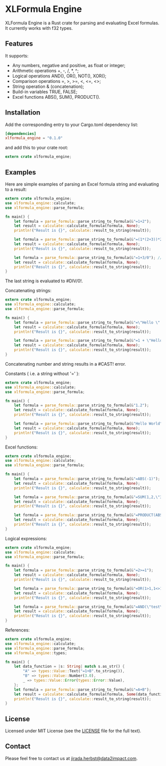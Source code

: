 # XLFormula Engine
XLFormula Engine is a Rust crate for parsing and evaluating Excel formulas. It currently works with f32 types. 

## Features
It supports:

* Any numbers, negative and positive, as float or integer;
* Arithmetic operations +, -, /, *, ^;
* Logical operations AND(), OR(), NOT(), XOR();
* Comparison operations =, >, >=, <, <=, <>;
* String operation & (concatenation);
* Build-in variables TRUE, FALSE;
* Excel functions ABS(), SUM(), PRODUCT().

## Installation

Add the corresponding entry to your Cargo.toml dependency list:
```toml
[dependencies]
xlformula_engine = "0.1.0"
```
and add this to your crate root:
```rust
extern crate xlformula_engine;
```

## Examples

Here are simple examples of parsing an Excel formula string and evaluating to a result:
```rust
extern crate xlformula_engine;
use xlformula_engine::calculate;
use xlformula_engine::parse_formula;

fn main() {
    let formula = parse_formula::parse_string_to_formula(&"=1+2");
    let result = calculate::calculate_formula(formula, None);
    println!("Result is {}", calculate::result_to_string(result));

    let formula = parse_formula::parse_string_to_formula(&"=(1*(2+3))*2");
    let result = calculate::calculate_formula(formula, None);
    println!("Result is {}", calculate::result_to_string(result));

    let formula = parse_formula::parse_string_to_formula(&"=1+3/0"); // error (#DIV/0!)
    let result = calculate::calculate_formula(formula, None);
    println!("Result is {}", calculate::result_to_string(result)); 
}
```
The last string is evaluated to #DIV/0!.

Concatenating strings:
```rust
extern crate xlformula_engine;
use xlformula_engine::calculate;
use xlformula_engine::parse_formula;

fn main() {
    let formula = parse_formula::parse_string_to_formula(&"=\"Hello \" & \" World!\"");
    let result = calculate::calculate_formula(formula, None);
    println!("Result is {}", calculate::result_to_string(result));

    let formula = parse_formula::parse_string_to_formula(&"=1 + \"Hello\""); // error (#CAST!)
    let result = calculate::calculate_formula(formula, None);
    println!("Result is {}", calculate::result_to_string(result)); 
}
```
Concatenating number and string results in a #CAST! error.

Constants ( i.e. a string without '=' ):
```rust
extern crate xlformula_engine;
use xlformula_engine::calculate;
use xlformula_engine::parse_formula;

fn main() {
    let formula = parse_formula::parse_string_to_formula(&"1.2");
    let result = calculate::calculate_formula(formula, None);
    println!("Result is {}", calculate::result_to_string(result));

    let formula = parse_formula::parse_string_to_formula(&"Hello World");
    let result = calculate::calculate_formula(formula, None);
    println!("Result is {}", calculate::result_to_string(result)); 
}
```

Excel functions: 
```rust
extern crate xlformula_engine;
use xlformula_engine::calculate;
use xlformula_engine::parse_formula;

fn main() {
    let formula = parse_formula::parse_string_to_formula(&"=ABS(-1)");
    let result = calculate::calculate_formula(formula, None);
    println!("Result is {}", calculate::result_to_string(result));

    let formula = parse_formula::parse_string_to_formula(&"=SUM(1,2,\"3\")");
    let result = calculate::calculate_formula(formula, None);
    println!("Result is {}", calculate::result_to_string(result)); 

    let formula = parse_formula::parse_string_to_formula(&"=PRODUCT(ABS(1),2*1, 3,4*1)");
    let result = calculate::calculate_formula(formula, None);
    println!("Result is {}", calculate::result_to_string(result));
}
```

Logical expressions:
```rust
extern crate xlformula_engine;
use xlformula_engine::calculate;
use xlformula_engine::parse_formula;

fn main() {
    let formula = parse_formula::parse_string_to_formula(&"=2>=1");
    let result = calculate::calculate_formula(formula, None);
    println!("Result is {}", calculate::result_to_string(result));

    let formula = parse_formula::parse_string_to_formula(&"=OR(1>1,1<>1)");
    let result = calculate::calculate_formula(formula, None);
    println!("Result is {}", calculate::result_to_string(result)); 

    let formula = parse_formula::parse_string_to_formula(&"=AND(\"test\",\"True\", 1, true) ");
    let result = calculate::calculate_formula(formula, None);
    println!("Result is {}", calculate::result_to_string(result));
}
```

References:
```rust
extern crate xlformula_engine;
use xlformula_engine::calculate;
use xlformula_engine::parse_formula;
use xlformula_engine::types;

fn main() {
    let data_function = |s: String| match s.as_str() {
        "A" => types::Value::Text("=1+B".to_string()),
        "B" => types::Value::Number(3.0),
        _ => types::Value::Error(types::Error::Value),
    };
    let formula = parse_formula::parse_string_to_formula(&"=A+B");
    let result = calculate::calculate_formula(formula, Some(data_function));
    println!("Result is {}", calculate::result_to_string(result));
}
```

## License
Licensed under MIT License (see the [LICENSE](https://github.com/jiradaherbst/XLFormula-Engine/blob/master/LICENSE) file for the full text). 

## Contact
Please feel free to contact us at jirada.herbst@data2impact.com.